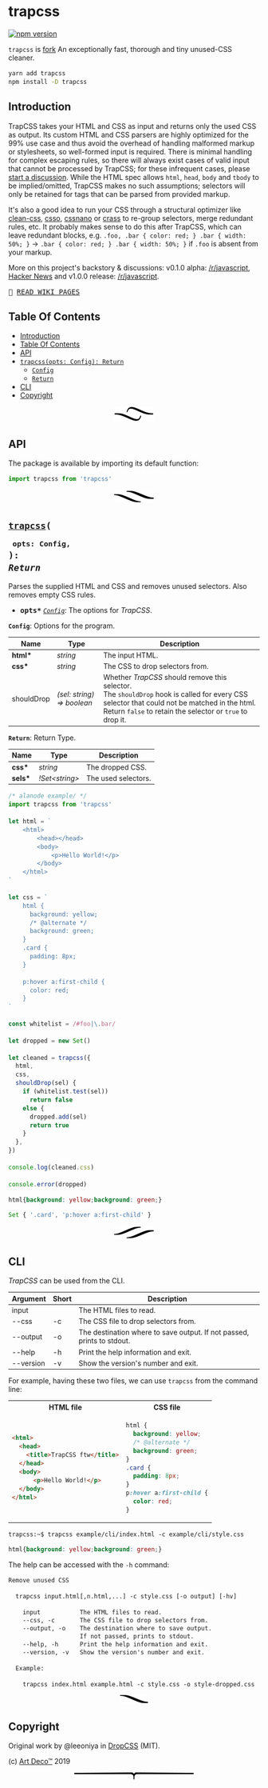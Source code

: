 # trapcss

[![npm version](https://badge.fury.io/js/trapcss.svg)](https://www.npmjs.com/package/trapcss)

`trapcss` is [fork](https://github.com/leeoniya/dropcss) An exceptionally fast, thorough and tiny unused-CSS cleaner.

```sh
yarn add trapcss
npm install -D trapcss
```

## Introduction

TrapCSS takes your HTML and CSS as input and returns only the used CSS as output. Its custom HTML and CSS parsers are highly optimized for the 99% use case and thus avoid the overhead of handling malformed markup or stylesheets, so well-formed input is required. There is minimal handling for complex escaping rules, so there will always exist cases of valid input that cannot be processed by TrapCSS; for these infrequent cases, please [start a discussion](https://github.com/leeoniya/dropcss/issues). While the HTML spec allows `html`, `head`, `body` and `tbody` to be implied/omitted, TrapCSS makes no such assumptions; selectors will only be retained for tags that can be parsed from provided markup.

It's also a good idea to run your CSS through a structural optimizer like [clean-css](https://github.com/jakubpawlowicz/clean-css), [csso](https://github.com/css/csso), [cssnano](https://github.com/cssnano/cssnano) or [crass](https://github.com/mattbasta/crass) to re-group selectors, merge redundant rules, etc. It probably makes sense to do this after TrapCSS, which can leave redundant blocks, e.g. `.foo, .bar { color: red; } .bar { width: 50%; }` -> `.bar { color: red; } .bar { width: 50%; }` if `.foo` is absent from your markup.

More on this project's backstory & discussions: v0.1.0 alpha: [/r/javascript](https://old.reddit.com/r/javascript/comments/b3mcu8/dropcss_010_a_minimal_and_thorough_unused_css/), [Hacker News](https://news.ycombinator.com/item?id=19469080) and v1.0.0 release: [/r/javascript](https://old.reddit.com/r/javascript/comments/bb7im2/dropcss_v100_an_exceptionally_fast_thorough_and/).

<kbd>📙 [READ WIKI PAGES](../../wiki)</kbd>

## Table Of Contents

- [Introduction](#introduction)
- [Table Of Contents](#table-of-contents)
- [API](#api)
- [`trapcss(opts: Config): Return`](#trapcssopts-config-return)
  * [`Config`](#type-config)
  * [`Return`](#type-return)
- [CLI](#cli)
- [Copyright](#copyright)

<p align="center"><a href="#table-of-contents">
  <img src="/.documentary/section-breaks/0.svg?sanitize=true">
</a></p>

## API

The package is available by importing its default function:

```js
import trapcss from 'trapcss'
```

<p align="center"><a href="#table-of-contents">
  <img src="/.documentary/section-breaks/1.svg?sanitize=true">
</a></p>

## <code><ins>trapcss</ins>(</code><sub><br/>&nbsp;&nbsp;`opts: Config,`<br/></sub><code>): <i>Return</i></code>
Parses the supplied HTML and CSS and removes unused selectors. Also removes empty CSS rules.

 - <kbd><strong>opts*</strong></kbd> <em><code><a href="#type-config" title="Options for the program.">Config</a></code></em>: The options for _TrapCSS_.

__<a name="type-config">`Config`</a>__: Options for the program.

|    Name    |               Type                |                                                                                                 Description                                                                                                  |
| ---------- | --------------------------------- | ------------------------------------------------------------------------------------------------------------------------------------------------------------------------------------------------------------ |
| __html*__  | <em>string</em>                   | The input HTML.                                                                                                                                                                                              |
| __css*__   | <em>string</em>                   | The CSS to drop selectors from.                                                                                                                                                                              |
| shouldDrop | <em>(sel: string) => boolean</em> | Whether _TrapCSS_ should remove this selector.<br/>The `shouldDrop` hook is called for every CSS selector that could not be matched in the html. Return `false` to retain the selector or `true` to drop it. |

__<a name="type-return">`Return`</a>__: Return Type.

|   Name    |            Type             |     Description     |
| --------- | --------------------------- | ------------------- |
| __css*__  | <em>string</em>             | The dropped CSS.    |
| __sels*__ | <em>!Set&lt;string&gt;</em> | The used selectors. |

```js
/* alanode example/ */
import trapcss from 'trapcss'

let html = `
    <html>
        <head></head>
        <body>
            <p>Hello World!</p>
        </body>
    </html>
`

let css = `
    html {
      background: yellow;
      /* @alternate */
      background: green;
    }
    .card {
      padding: 8px;
    }

    p:hover a:first-child {
      color: red;
    }
`

const whitelist = /#foo|\.bar/

let dropped = new Set()

let cleaned = trapcss({
  html,
  css,
  shouldDrop(sel) {
    if (whitelist.test(sel))
      return false
    else {
      dropped.add(sel)
      return true
    }
  },
})

console.log(cleaned.css)

console.error(dropped)
```

```css
html{background: yellow;background: green;}
```
```js
Set { '.card', 'p:hover a:first-child' }
```

<p align="center"><a href="#table-of-contents">
  <img src="/.documentary/section-breaks/2.svg?sanitize=true">
</a></p>

## CLI

_TrapCSS_ can be used from the CLI.

<table>
 <thead>
  <tr>
   <th>Argument</th> 
   <th>Short</th>
   <th>Description</th>
  </tr>
 </thead>
  <tr>
   <td>input</td>
   <td></td>
   <td>The HTML files to read.</td>
  </tr>
  <tr>
   <td>--css</td>
   <td>-c</td>
   <td>The CSS file to drop selectors from.</td>
  </tr>
  <tr>
   <td>--output</td>
   <td>-o</td>
   <td>The destination where to save output.
    If not passed, prints to stdout.</td>
  </tr>
  <tr>
   <td>--help</td>
   <td>-h</td>
   <td>Print the help information and exit.</td>
  </tr>
  <tr>
   <td>--version</td>
   <td>-v</td>
   <td>Show the version's number and exit.</td>
  </tr>
</table>

For example, having these two files, we can use `trapcss` from the command line:

<table>
<tr>
  <th>HTML file</th>
  <th>CSS file</th>
</tr>
<tr>
  <td>

  ```html
  <html>
    <head>
      <title>TrapCSS ftw</title>
    </head>
    <body>
        <p>Hello World!</p>
    </body>
  </html>
  ```
  </td>
  <td>

  ```css
  html {
    background: yellow;
    /* @alternate */
    background: green;
  }
  .card {
    padding: 8px;
  }
  p:hover a:first-child {
    color: red;
  }
  ```
  </td>
</tr>
</table>

```console
trapcss:~$ trapcss example/cli/index.html -c example/cli/style.css
```

```css
html{background: yellow;background: green;}
```

The help can be accessed with the `-h` command:

```
Remove unused CSS

  trapcss input.html[,n.html,...] -c style.css [-o output] [-hv]

	input        	The HTML files to read.
	--css, -c    	The CSS file to drop selectors from.
	--output, -o 	The destination where to save output.
	             	If not passed, prints to stdout.
	--help, -h   	Print the help information and exit.
	--version, -v	Show the version's number and exit.

  Example:

    trapcss index.html example.html -c style.css -o style-dropped.css
```

<p align="center"><a href="#table-of-contents">
  <img src="/.documentary/section-breaks/3.svg?sanitize=true">
</a></p>

## Copyright

Original work by @leeoniya in [DropCSS](https://github.com/leeoniya/dropcss) (MIT).

(c) [Art Deco™][1] 2019

[1]: www.artd.eco

<p align="center"><a href="#table-of-contents">
  <img src="/.documentary/section-breaks/-1.svg?sanitize=true">
</a></p>